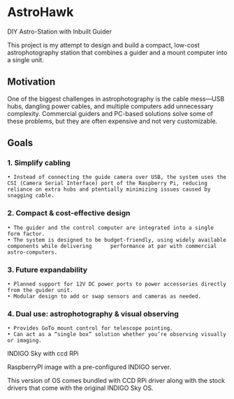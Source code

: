 # AstroHawk

DIY Astro-Station with Inbuilt Guider

This project is my attempt to design and build a compact, low-cost astrophotography station that combines a guider and a mount computer into a single unit.

## Motivation

One of the biggest challenges in astrophotography is the cable mess—USB hubs, dangling power cables, and multiple computers add unnecessary complexity. Commercial guiders and PC-based solutions solve some of these problems, but they are often expensive and not very customizable.

## Goals

### 1. Simplify cabling

    • Instead of connecting the guide camera over USB, the system uses the CSI (Camera Serial Interface) port of the Raspberry Pi, reducing reliance on extra hubs and ptentially minimizing issues caused by snagging cable.

### 2. Compact & cost-effective design

    • The guider and the control computer are integrated into a single form factor.
    • The system is designed to be budget-friendly, using widely available components while delivering      performance at par with commercial astro-computers.

### 3. Future expandability

    • Planned support for 12V DC power ports to power accessories directly from the guider unit.
    • Modular design to add or swap sensors and cameras as needed.

### 4. Dual use: astrophotography & visual observing

    • Provides GoTo mount control for telescope pointing.
    • Can act as a “single box” solution whether you’re observing visually or imaging.

INDIGO Sky with ccd RPi

RaspberryPI image with a pre-configured INDIGO server.

This version of OS comes bundled with CCD RPi driver along with the stock drivers that come with the original INDIGO Sky OS.
